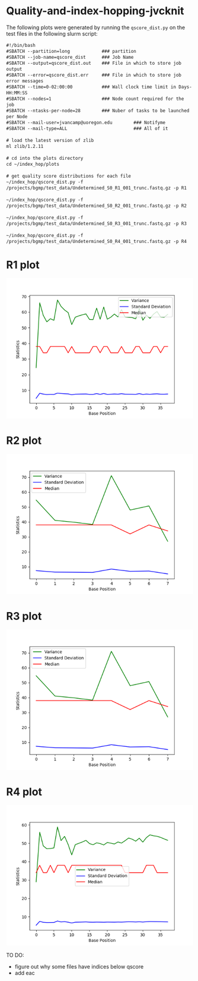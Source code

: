# Quality-and-index-hopping-jvcknit

The following plots were generated by running the `qscore_dist.py` on the test files in the following slurm script:

```
#!/bin/bash
#SBATCH --partition=long            ### partition
#SBATCH --job-name=qscore_dist      ### Job Name
#SBATCH --output=qscore_dist.out    ### File in which to store job output
#SBATCH --error=qscore_dist.err     ### File in which to store job error messages
#SBATCH --time=0-02:00:00           ### Wall clock time limit in Days-HH:MM:SS
#SBATCH --nodes=1                   ### Node count required for the job
#SBATCH --ntasks-per-node=28        ### Nuber of tasks to be launched per Node
#SBATCH --mail-user=jvancamp@uoregon.edu        ### Notifyme
#SBATCH --mail-type=ALL                         ### All of it

# load the latest version of zlib
ml zlib/1.2.11

# cd into the plots directory
cd ~/index_hop/plots

# get quality score distributions for each file
~/index_hop/qscore_dist.py -f /projects/bgmp/test_data/Undetermined_S0_R1_001_trunc.fastq.gz -p R1

~/index_hop/qscore_dist.py -f /projects/bgmp/test_data/Undetermined_S0_R2_001_trunc.fastq.gz -p R2

~/index_hop/qscore_dist.py -f /projects/bgmp/test_data/Undetermined_S0_R3_001_trunc.fastq.gz -p R3

~/index_hop/qscore_dist.py -f /projects/bgmp/test_data/Undetermined_S0_R4_001_trunc.fastq.gz -p R4

```


# R1 plot

![R1 plot](https://github.com/UO-BGMP/quality-and-index-hopping-jvcknit/blob/index_hop.working/R1_dist.png)

# R2 plot
![R2 plot](https://github.com/UO-BGMP/quality-and-index-hopping-jvcknit/blob/index_hop.working/R2_dist.png)

# R3 plot
![R3 plot](https://github.com/UO-BGMP/quality-and-index-hopping-jvcknit/blob/index_hop.working/R3_dist.png)

# R4 plot
![R4 plot](https://github.com/UO-BGMP/quality-and-index-hopping-jvcknit/blob/index_hop.working/R4_dist.png)



TO DO:

* figure out why some files have indices below qscore
* add eac



